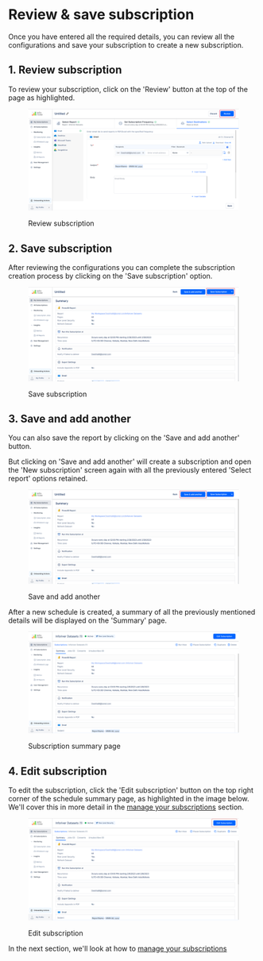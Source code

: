 # Review & save subscription

Once you have entered all the required details, you can review all the configurations and save your subscription to create a new subscription.

## 1. Review subscription

To review your subscription, click on the 'Review' button at the top of the page as highlighted.

<figure><img src="../../../.gitbook/assets/review-subscription.png" alt=""><figcaption><p>Review subscription</p></figcaption></figure>

## 2. Save subscription

After reviewing the configurations you can complete the subscription creation process by clicking on the 'Save subscription' option.

<figure><img src="../../../.gitbook/assets/save-subscription.png" alt=""><figcaption><p>Save subscription</p></figcaption></figure>

## 3. Save and add another

You can also save the report by clicking on the 'Save and add another' button.

But clicking on 'Save and add another' will create a subscription and open the 'New subscription' screen again with all the previously entered 'Select report' options retained.

<figure><img src="../../../.gitbook/assets/save-add-another (1).png" alt=""><figcaption><p>Save and add another</p></figcaption></figure>

After a new schedule is created, a summary of all the previously mentioned details will be displayed on the 'Summary' page.

<figure><img src="../../../.gitbook/assets/my-subscription-review.png" alt=""><figcaption><p>Subscription summary page</p></figcaption></figure>

## 4. Edit subscription

To edit the subscription, click the 'Edit subscription' button on the top right corner of the schedule summary page, as highlighted in the image below. We'll cover this in more detail in the [manage ](../manage-your-subscriptions.md)[your subscriptions](../manage-your-subscriptions.md) section.

<figure><img src="../../../.gitbook/assets/edit-subscription.png" alt=""><figcaption><p>Edit subscription</p></figcaption></figure>

In the next section, we'll look at how to [manage your subscriptions](../manage-your-subscriptions.md)
